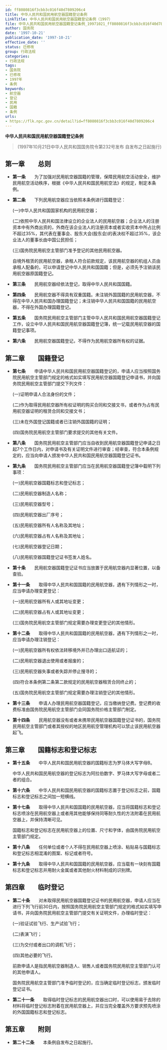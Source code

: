 ```yaml
---
id: ff8080816f3cbb3c016f40d7809206c4
title: 中华人民共和国民用航空器国籍登记条例
LinkTitle: 中华人民共和国民用航空器国籍登记条例（1997）
file: 中华人民共和国民用航空器国籍登记条例_19971021_ff8080816f3cbb3c016f40d7809206c4.docx
author: 国务院
date: '1997-10-21'
publication_date: '1997-10-21'
effective_date: ''
status: 已修改
group: 行政法规
categories:
- 行政法规
tags:
- 国务院
- 已修改
- 1997年
- 条例
keywords:
- 航空器
- 登记
- 民用
- 国籍
- 条例
urls:
- https://flk.npc.gov.cn/detail?id=ff8080816f3cbb3c016f40d7809206c4
---
```


**中华人民共和国民用航空器国籍登记条例**

> (1997年10月21日中华人民共和国国务院令第232号发布 自发布之日起施行)

## 第一章　　总则

- **第一条**　　为了加强对民用航空器国籍的管理，保障民用航空活动安全，维护民用航空活动秩序，根据《中华人民共和国民用航空法》的规定，制定本条例。

- **第二条**　　下列民用航空器应当依照本条例进行国籍登记：

  (一)中华人民共和国国家机构的民用航空器；

  (二)依照中华人民共和国法律设立的企业法人的民用航空器；企业法人的注册资本中有外商出资的，外商在该企业法人的注册资本或者实收资本中所占比例不超过35%，其代表在董事会、股东大会(股东会)的表决权不超过35%，该企业法人的董事长由中国公民担任；

  (三)国务院民用航空主管部门准予登记的其他民用航空器。

  自境外租赁的民用航空器，承租人符合前款规定，该民用航空器的机组人员由承租人配备的，可以申请登记中华人民共和国国籍；但是，必须先予注销该民用航空器原国籍登记。

- **第三条**　　民用航空器经依法登记，取得中华人民共和国国籍。

- **第四条**　　民用航空器不得具有双重国籍。未注销外国国籍的民用航空器，不得在中华人民共和国办理国籍登记；未注销中华人民共和国国籍的民用航空器，不得在外国办理国籍登记。

- **第五条**　　国务院民用航空主管部门主管中华人民共和国民用航空器国籍登记工作，设立中华人民共和国民用航空器国籍登记簿，统一记载民用航空器的国籍登记事项。

- **第六条**　　民用航空器国籍登记，不得作为民用航空器所有权的证据。

## 第二章　　国籍登记

- **第七条**　　申请中华人民共和国民用航空器国籍登记的，申请人应当按照国务院民用航空主管部门规定的格式如实填写民用航空器国籍登记申请书，并向国务院民用航空主管部门提交下列文件：

  (一)证明申请人合法身份的文件；

  (二)作为取得民用航空器所有权证明的购买合同和交接文书，或者作为占有民用航空器证明的租赁合同和交接文书；

  (三)未在外国登记国籍或者已注销外国国籍的证明；

  (四)国务院民用航空主管部门要求提交的其他有关文件。

- **第八条**　　国务院民用航空主管部门应当自收到民用航空器国籍登记申请之日起7个工作日内，对申请书及有关证明文件进行审查；经审查，符合本条例规定的，应当向申请人颁发中华人民共和国民用航空器国籍登记证书。

- **第九条**　　国务院民用航空主管部门应当在民用航空器国籍登记簿中载明下列事项：

  (一)民用航空器国籍标志和登记标志；

  (二)民用航空器制造人名称；

  (三)民用航空器型号；

  (四)民用航空器出厂序号；

  (五)民用航空器所有人名称及其地址；

  (六)民用航空器占有人名称及其地址；

  (七)民用航空器登记日期；

  (八)民用航空器国籍登记证书签发人姓名。

- **第十条**　　民用航空器国籍登记证书应当放置于民用航空器内显著位置，以备查验。

- **第十一条**　　取得中华人民共和国国籍的民用航空器，遇有下列情形之一时，应当申请办理变更登记：

  (一)民用航空器所有人或其地址变更；

  (二)民用航空器占有人或其地址变更；

  (三)国务院民用航空主管部门规定需要办理变更登记的其他情形。

- **第十二条**　　取得中华人民共和国国籍的民用航空器，遇有下列情形之一时，应当申请办理注销登记：

  (一)民用航空器所有权依法转移境外并已办理出口适航证的；

  (二)民用航空器退出使用或者报废的；

  (三)民用航空器失事或者失踪并停止搜寻的；

  (四)符合本条例第二条第二款规定的民用航空器租赁合同终止的；

  (五)国务院民用航空主管部门规定需要办理注销登记的其他情形。

- **第十三条**　　申请人办理民用航空器国籍登记，应当缴纳登记费。登记费的收费标准由国务院民用航空主管部门会同国务院价格主管部门制定。

- **第十四条**　　民用航空器没有或者未携带民用航空器国籍登记证书的，国务院民用航空主管部门或者其授权的地区民用航空管理机构可以禁止该民用航空器起飞。

## 第三章　　国籍标志和登记标志

- **第十五条**　　中华人民共和国民用航空器的国籍标志为罗马体大写字母B。

  中华人民共和国民用航空器的登记标志为阿拉伯数字、罗马体大写字母或者二者的组合。

- **第十六条**　　中华人民共和国民用航空器的国籍标志置于登记标志之前，国籍标志和登记标志之间加一短横线。

- **第十七条**　　取得中华人民共和国国籍的民用航空器，应当将国籍标志和登记标志喷涂在民用航空器上或者用其他能够保持同等耐久性的方法附着在民用航空器上，并保持清晰可见。

  国籍标志和登记标志在民用航空器上的位置、尺寸和字体，由国务院民用航空主管部门规定。

- **第十八条**　　任何单位或者个人不得在民用航空器上喷涂、粘贴易与国籍标志和登记标志相混淆的图案、标记或者符号。

- **第十九条**　　取得中华人民共和国国籍的民用航空器，应当载有一块刻有国籍标志和登记标志并用耐火金属或者其他耐火材料制成的识别牌。

## 第四章　　临时登记

- **第二十条**　　对未取得民用航空器国籍登记证书的民用航空器，申请人应当在进行下列飞行前30日内，按照国务院民用航空主管部门规定的格式如实填写申请书，并向国务院民用航空主管部门提交有关证明文件，办理临时登记：

  (一)验证试验飞行、生产试验飞行；

  (二)表演飞行；

  (三)为交付或者出口的调机飞行；

  (四)其他必要的飞行。

  前款申请人是指民用航空器制造人、销售人或者国务院民用航空主管部门认可的其他申请人。

  国务院民用航空主管部门准予临时登记的，应当确定临时登记标志，颁发临时登记证书。

- **第二十一条**　　取得临时登记标志的民用航空器出口时，可以使用易于去除的材料将临时登记标志附着在民用航空器上，并应当完全覆盖外方要求预先喷涂的外国国籍标志和登记标志。

## 第五章　　附则

- **第二十二条**　　本条例自发布之日起施行。

